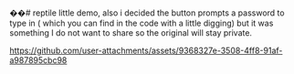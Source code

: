 ��#   r e p t i l e 
 
 little demo,
also i decided the button prompts a password to type in ( which you can find in the code with a little digging)
but it was something I do not want to share so the original will stay private.






https://github.com/user-attachments/assets/9368327e-3508-4ff8-91af-a987895cbc98

